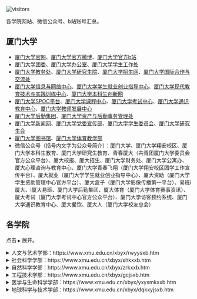 ![visitors](https://visitor-badge.glitch.me/badge?page_id=rogerchenfz/XMU-Helper/tree/main/%E5%90%84%E5%AD%A6%E9%99%A2%E7%BD%91%E7%AB%99%E6%B1%87%E6%80%BB)

各学院网站、微信公众号、b站账号汇总。

## 厦门大学
- [厦门大学官网](https://www.xmu.edu.cn/)、[厦门大学官方微博](https://weibo.com/xmunews)、[厦门大学官方b站](https://space.bilibili.com/410510661/)
- [厦门大学团委](https://tw.xmu.edu.cn/)、[厦门大学办公室](https://office.xmu.edu.cn/)、[厦门大学学生工作处](https://xsc.xmu.edu.cn/)
- [厦门大学教务处](https://jwc.xmu.edu.cn/)、[厦门大学研究生院](https://gs.xmu.edu.cn/)、[厦门大学招生网](https://zsb.xmu.edu.cn/)、[厦门大学国际合作与交流处](https://ice.xmu.edu.cn/)
- [厦门大学信息与网络中心](https://net.xmu.edu.cn/)、[厦门大学学生就业创业指导中心](https://jyzd.xmu.edu.cn/)、[厦门大学现代教育技术与实践训练中心](https://metc.xmu.edu.cn/)、[厦门大学本科生创新网](http://cxw.xmu.edu.cn/)
- [厦门大学SPOC平台](http://l.xmu.edu.cn/)、[厦门大学课程中心](http://course.xmu.edu.cn/meol/homepage/common/)、[厦门大学考试中心](https://kszx.xmu.edu.cn/)、[厦门大学通识教育中心](https://liberal.xmu.edu.cn/)、[厦门大学教师发展中心](https://ctld.xmu.edu.cn/)
- [厦门大学后勤集团](https://hqjt.xmu.edu.cn/)、[厦门大学资产与后勤事务管理处](https://zchqc.xmu.edu.cn/)
- [厦门大学新闻网](https://news.xmu.edu.cn/)、[厦门大学党委宣传部](https://xcb.xmu.edu.cn/)、[厦门大学学生委员会](https://xsh.xmu.edu.cn/)、[厦门大学研究生会](https://yjsh.xmu.edu.cn/)
- [厦门大学图书馆](https://library.xmu.edu.cn/)、[厦门大学体育教学部](https://tyjxb.xmu.edu.cn/)
- 微信公众号（括号内文字为公众号简介）：厦门大学、厦门大学翔安校区、厦门大学本科生教育、厦门大学研究生教育、青春厦大（共青团厦门大学委员会官方公众平台）、厦大校报、厦大招生、厦门大学财务处、厦门大学公寓办、厦大心理咨询与教育中心、厦门大学青春飞翔（厦门大学翔安校区团学工作宣传平台）、厦大就业（厦门大学学生就业创业指导中心）、厦大资助（厦门大学学生资助管理中心官方平台）、厦大盒子（厦门大学影像传播第一平台）、易班i厦大、i厦大易班、厦门大学后勤集团、厦大体育（厦门大学体育赛事资讯）、厦大考试（厦门大学考试中心官方公众平台）、厦门大学访客预约系统、厦门大学通识教育中心、厦大餐饮、厦大人（厦门大学校友总会）

## 各学院

点击 `▶` 展开。

<details>
        <summary>人文与艺术学部：https://www.xmu.edu.cn/xbyx/rwyysxb.htm</summary>
        <details>
                <summary>人文学院</summary>
                <div>官网：https://rwxy.xmu.edu.cn/ 微信公众号：厦大人文</div>
        </details>
        <details>
                <summary>新闻传播学院</summary>
                <div>官网：http://comm.xmu.edu.cn/ 微信公众号：厦大新传家园</div>
        </details>
        <details>
                <summary>外文学院</summary>
                <div>官网：https://cflc.xmu.edu.cn/ 微信公众号：厦大外文CFLC</div>
        </details>
        <details>
                <summary>艺术学院</summary>
                <div>官网：https://art.xmu.edu.cn/ 微信公众号：厦门大学艺术学院</div>
        </details>
        <details>
                <summary>海外教育学院</summary>
                <div>官网：http://oec.xmu.edu.cn/ 微信公众号：厦门大学海外教育学院</div>
        </details>
        <details>
                <summary>国际学院</summary>
                <div>官网：https://liuxue.xmu.edu.cn/ 微信公众号：厦门大学国际学院</div>
        </details>
        <details>
                <summary>创意与创新学院</summary>
                <div>官网：https://ici.xmu.edu.cn/ 微信公众号：厦门大学创意与创新学院</div>
        </details>    
</details>

<details>
        <summary>社会科学学部：https://www.xmu.edu.cn/xbyx/shkxxb.htm</summary>
        <details>
                <summary>经济学院</summary>
                <div>官网：https://economic.xmu.edu.cn/ 团委：https://jytw.xmu.edu.cn/ </div>
                <div>王亚南经济研究院：https://wise.xmu.edu.cn/ 邹至庄经济研究中心：https://chowcenter.xmu.edu.cn/</div>
                <div>微信公众号：厦门大学经济学院、厦门大学王亚南经济研究院WISE、厦门大学邹至庄经济研究中心</div>
                <div>b站：WISESOE</div>
        </details>
        <details>
                <summary>管理学院</summary>
                <div>官网：https://sm.xmu.edu.cn/ 财务管理与会计研究院：http://ifas.xmu.edu.cn/ 微信公众号：厦门大学管理学院</div>
        </details>
        <details>
                <summary>法学院</summary>
                <div>官网：https://law.xmu.edu.cn/ 微信公众号：厦门大学法学院</div>
        </details>
        <details>
                <summary>知识产权研究院</summary>
                <div>官网：http://www.iprixmu.com/ </div>
        </details>
        <details>
                <summary>公共事务学院</summary>
                <div>官网：https://spa.xmu.edu.cn/ 微信公众号：厦大公事</div>
        </details>
        <details>
                <summary>公共政策研究院</summary>
                <div>官网：http://spp.xmu.edu.cn/ </div>       
        </details>
        <details>
                <summary>马克思主义学院</summary>
                <div>官网：https://marx.xmu.edu.cn/ 微信公众号：厦大马院</div>
        </details>
        <details>
                <summary>国际关系学院</summary>
                <div>官网：https://guoguan.xmu.edu.cn/ 微信公众号：厦大国关南洋</div>
        </details>
        <details>
                <summary>台湾研究院</summary>
                <div>官网：https://gifts.xmu.edu.cn/ 微信公众号：厦大台研院GIfTS</div>       
        </details>
        <details>
                <summary>南洋研究院</summary>
                <div>官网：https://guoguan.xmu.edu.cn/ </div>       
        </details>
        <details>
                <summary>教育研究院</summary>
                <div>官网：https://ihe.xmu.edu.cn/ </div>       
        </details>
        <details>
                <summary>体育教育部</summary>
                <div>官网：https://tyjxb.xmu.edu.cn/ </div>
        </details>
        <details>
                <summary>继续教育学院</summary>
                <div>官网：https://nec.xmu.edu.cn/ 微信公众号：厦门大学继续教育学院</div>
        </details>
        <details>
                <summary>社会与人类研究院</summary>
                <div>官网：https://ssa.xmu.edu.cn/ </div>       
        </details>
        <details>
                <summary>南海研究院</summary>
                <div>官网：https://scsi.xmu.edu.cn/ </div>       
        </details>
        <details>
                <summary>一带一路研究院</summary>
                <div>官网：https://brri.xmu.edu.cn/ </div>       
        </details>
</details>

<details>
        <summary>自然科学学部：https://www.xmu.edu.cn/xbyx/zrkxxb.htm</summary>
        <details>
                <summary>数学科学学院</summary>
                <div>官网：http://math.xmu.edu.cn/ </div>
        </details>
        <details>
                <summary>物理科学与技术学院</summary>
                <div>官网：http://comm.xmu.edu.cn/ 微信公众号：厦门大学物理科学与技术学院</div>
                <div>b站：https://space.bilibili.com/485981353 </div>
        </details>
        <details>
                <summary>化学化工学院</summary>
                <div>官网：https://cflc.xmu.edu.cn/ 微信公众号：厦门大学化院梦飞扬</div>
        </details>
</details>

<details>
        <summary>工程技术学部：https://www.xmu.edu.cn/xbyx/gcjsxb.htm</summary>
        <details>
                <summary>信息学院</summary>
                <div>官网：https://informatics.xmu.edu.cn/ 微信公众号：厦信青年</div>
        </details>
        <details>
                <summary>材料学院</summary>
                <div>官网：https://cm.xmu.edu.cn/ 微信公众号：XMU天生我材</div>
        </details>
        <details>
                <summary>建筑与土木工程学院</summary>
                <div>官网：https://archt.xmu.edu.cn/ 微信公众号：厦大石语</div>
        </details>
        <details>
                <summary>能源学院</summary>
                <div>官网：https://energy.xmu.edu.cn/ </div>
        </details>
        <details>
                <summary>航空航天学院</summary>
                <div>官网：http://aerospace.xmu.edu.cn/ 微信公众号：厦门大学航空航天学院</div>
        </details>
        <details>
                <summary>电子科学与技术学院</summary>
                <div>官网：https://ese.xmu.edu.cn/ </div>
        </details>
        <details>
                <summary>产业技术研究院</summary>
                <div>官网：http://itri.xmu.edu.cn/ </div>
        </details>
</details>

<details>
        <summary>医学与生命科学学部：https://www.xmu.edu.cn/xbyx/yxysmkxxb.htm</summary>
        <details>
                <summary>生命科学学院</summary>
                <div>官网：https://life.xmu.edu.cn/ 微信公众号：厦大生科人</div>
        </details>
        <details>
                <summary>公共卫生学院</summary>
                <div>官网：https://sph.xmu.edu.cn/ </div>
        </details>
        <details>
                <summary>药学院</summary>
                <div>官网：https://pharm.xmu.edu.cn/ </div>
        </details>
        <details>
                <summary>医学院</summary>
                <div>官网：https://med.xmu.edu.cn/ 微信公众号：厦门大学医学院</div>
        </details>
</details>

<details>
        <summary>地球科学与技术学部：https://www.xmu.edu.cn/xbyx/dqkxyjsxb.htm</summary>
        <details>
                <summary>海洋与地球学院</summary>
                <div>官网：http://coe.xmu.edu.cn/ </div>
        </details>
        <details>
                <summary>环境与生态学院</summary>
                <div>官网：https://cee.xmu.edu.cn/ 微信公众号：厦门大学环境与生态学院</div>
        </details>
        <details>
                <summary>海洋与海岸带发展研究院</summary>
                <div>官网：http://comi.xmu.edu.cn/ </div>
        </details>
</details>
